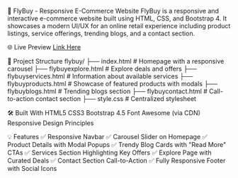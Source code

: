 🛒 FlyBuy - Responsive E-Commerce Website
FlyBuy is a responsive and interactive e-commerce website built using HTML, CSS, and Bootstrap 4. It showcases a modern UI/UX for an online retail experience including product listings, service offerings, trending blogs, and a contact section.

🌐 Live Preview
[Link Here](https://tourmaline-sundae-f6d8ce.netlify.app/)

📁 Project Structure
flybuy/
├── index.html              # Homepage with a responsive carousel
├── flybuyexplore.html      # Explore deals and offers
├── flybuyservices.html     # Information about available services
├── flybuyproducts.html     # Showcase of featured products with modals
├── flybuyblogs.html        # Trending blogs section
├── flybuycontact.html      # Call-to-action contact section
├── style.css               # Centralized stylesheet

🛠️ Built With
HTML5
CSS3
Bootstrap 4.5
Font Awesome (via CDN)
Responsive Design Principles

💡 Features
✅ Responsive Navbar
✅ Carousel Slider on Homepage
✅ Product Details with Modal Popups
✅ Trendy Blog Cards with "Read More" CTAs
✅ Services Section Highlighting Key Offers
✅ Explore Page with Curated Deals
✅ Contact Section Call-to-Action
✅ Fully Responsive Footer with Social Icons

